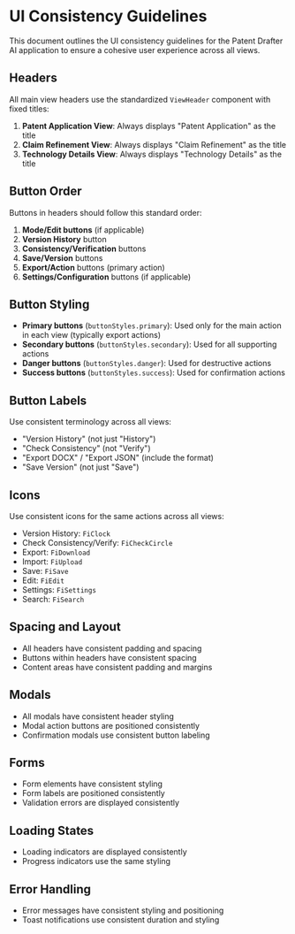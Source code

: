 # UI Consistency Guidelines

This document outlines the UI consistency guidelines for the Patent Drafter AI application to ensure a cohesive user experience across all views.

## Headers

All main view headers use the standardized `ViewHeader` component with fixed titles:

1. **Patent Application View**: Always displays "Patent Application" as the title
2. **Claim Refinement View**: Always displays "Claim Refinement" as the title
3. **Technology Details View**: Always displays "Technology Details" as the title

## Button Order

Buttons in headers should follow this standard order:

1. **Mode/Edit buttons** (if applicable)
2. **Version History** button
3. **Consistency/Verification** buttons
4. **Save/Version** buttons
5. **Export/Action** buttons (primary action)
6. **Settings/Configuration** buttons (if applicable)

## Button Styling

- **Primary buttons** (`buttonStyles.primary`): Used only for the main action in each view (typically export actions)
- **Secondary buttons** (`buttonStyles.secondary`): Used for all supporting actions
- **Danger buttons** (`buttonStyles.danger`): Used for destructive actions
- **Success buttons** (`buttonStyles.success`): Used for confirmation actions

## Button Labels

Use consistent terminology across all views:

- "Version History" (not just "History")
- "Check Consistency" (not "Verify")
- "Export DOCX" / "Export JSON" (include the format)
- "Save Version" (not just "Save")

## Icons

Use consistent icons for the same actions across all views:

- Version History: `FiClock`
- Check Consistency/Verify: `FiCheckCircle`
- Export: `FiDownload`
- Import: `FiUpload`
- Save: `FiSave`
- Edit: `FiEdit`
- Settings: `FiSettings`
- Search: `FiSearch`

## Spacing and Layout

- All headers have consistent padding and spacing
- Buttons within headers have consistent spacing
- Content areas have consistent padding and margins

## Modals

- All modals have consistent header styling
- Modal action buttons are positioned consistently
- Confirmation modals use consistent button labeling

## Forms

- Form elements have consistent styling
- Form labels are positioned consistently
- Validation errors are displayed consistently

## Loading States

- Loading indicators are displayed consistently
- Progress indicators use the same styling

## Error Handling

- Error messages have consistent styling and positioning
- Toast notifications use consistent duration and styling
